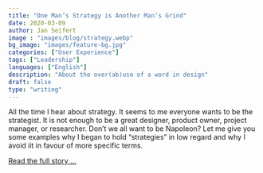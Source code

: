 ```yaml
---
title: "One Man’s Strategy is Another Man’s Grind"
date: 2020-03-09
author: Jan Seifert
image : "images/blog/strategy.webp"
bg_image: "images/feature-bg.jpg"
categories: ["User Experience"]
tags: ["Leadership"]
languages: ["English"]
description: "About the over(ab)use of a word in design"
draft: false
type: "writing"
---
```



All the time I hear about strategy. It seems to me everyone wants to be the strategist. It is not enough to be a great designer, product owner, project manager, or researcher. Don’t we all want to be Napoleon? Let me give you some examples why I began to hold “strategies” in low regard and why I avoid iit in favour of more specific terms. </p>

<a href="https://medium.com/@jan.seifert/one-mans-strategy-is-another-man-s-grind-9b613997f91f?source=friends_link&sk=df85ae3e3f99e8d087559cb632ced281">Read the full story ...</a>